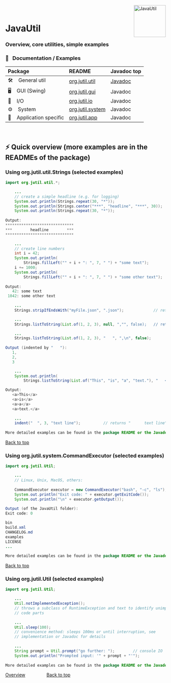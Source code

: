 
<img src="https://upload.wikimedia.org/wikipedia/commons/thumb/0/0b/Oxygen480-actions-office-chart-pie.svg/128px-Oxygen480-actions-office-chart-pie.svg.png" 
alt="JavaUtil" align="right" style="right:40px; top:18px; width:100px; border:none;" />

<br />

# JavaUtil 

<h3>Overview, core utilities, simple examples</h3>


### :book: &nbsp; Documentation / Examples 

| Package | README | Javadoc top |
|:---|:---|:---|
| :hammer_and_wrench: &nbsp;&nbsp; General util | [org.jutil.util](util/README.md)     | [Javadoc][javadoc_util] |
| :desktop_computer: &nbsp;&nbsp; GUI (Swing)   | [org.jutil.gui](gui/README.md)       | Javadoc |
| :floppy_disk: &nbsp;&nbsp; I/O                | [org.jutil.io](io/README.md)         | Javadoc |
| :gear: &nbsp;&nbsp; System                    | [org.jutil.system](system/README.md) | Javadoc |
| :iphone: &nbsp;&nbsp; Application specific    | [org.jutil.app](app/README.md)       | Javadoc |

<br />

## ⚡️ Quick overview (more examples are in the READMEs of the package)

### Using org.jutil.util.Strings (selected examples)

```Java
import org.jutil.util.*;

	... 
	// create a simple headline (e.g. for logging)
	System.out.println(Strings.repeat(30, "*"));
	System.out.println(Strings.center("***", "headline", "***", 30));
	System.out.println(Strings.repeat(30, "*"));	
	
Output:
******************************
***        headline        ***
******************************

	...
	// create line numbers
	int i = 42;
	System.out.println(
		Strings.fillLeft("" + i + ": ", 7, " ") + "some text");
	i += 1000;
	System.out.println(
		Strings.fillLeft("" + i + ": ", 7, " ") + "some other text");
	
Output:
   42: some text
 1042: some other text
   
	...
	Strings.stripIfEndsWith("myFile.json", ".json");             // returns "myFile"

	...
	Strings.listToString(List.of(1, 2, 3), null, ","", false);   // returns "1,2,3"

	...
	Strings.listToString(List.of(1, 2, 3), "   ", ",\n", false);	
	
Output (indented by "   "):
   1,
   2,
   3

	...
	System.out.println(
		Strings.listToString(List.of("This", "is", "a", "text."), "   <a>, "</a>\n", true)); 

Output:
   <a>This</a>
   <a>is</a>
   <a>a</a>
   <a>text.</a>
   
	...
	indent("  ", 3, "text line");          // returns "      text line" (indented by 6 spaces)
	
More detailed examples can be found in the package README or the Javadoc API.

```

<a href="#top">Back to top</a>

### Using org.jutil.system.CommandExecutor (selected examples)

```Java
import org.jutil.Util;

	... 
	// Linux, Unix, MacOS, others:
	
	CommandExecutor executor = new CommandExecutor("bash", "-c", "ls");
	System.out.println("Exit code: " + executor.getExitCode());
	System.out.println("\n" + executor.getOutput());
	
Output (of the JavaUtil folder):
Exit code: 0

bin
build.xml
CHANGELOG.md
examples
LICENSE
...
	
More detailed examples can be found in the package README or the Javadoc API.

```

<a href="#top">Back to top</a>

### Using org.jutil.Util (selected examples)

```Java
import org.jutil.Util;

	... 
	Util.notImplementedException();		
	// throws a subclass of RuntimeException and text to identify unimplemented
	// code parts 
	
	...
	Util.sleep(100); 	
	// convenience method: sleeps 100ms or until interruption, see 
	// implementation or Javadoc for details
	
	...
	String prompt = Util.prompt("go further: ");		// console IO
	System.out.println("Prompted input: '" + prompt + "'");
	
More detailed examples can be found in the package README or the Javadoc API.

```

[Overview][examples_top_url] &nbsp; &nbsp; &nbsp; &nbsp; &nbsp; &nbsp; &nbsp; &nbsp; <a href="#top">Back to top</a>

<!-- Repository -->

[repo_url]: https://github.com/openworld42/JavaUtil
[examples_top_url]: https://github.com/openworld42/JavaUtil/tree/master/examples/README.md
[javadoc_url]: https://htmlpreview.github.io/?https://raw.githubusercontent.com/openworld42/JavaUtil/master/javadoc/index.html
[javadoc_util]: https://htmlpreview.github.io/?https://raw.githubusercontent.com/openworld42/JavaUtil/master/javadoc/org/jutil/Util.html

